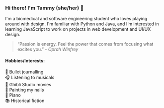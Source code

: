### Hi there! I'm Tammy (she/her) 👋

I'm a biomedical and software engineering student who loves playing around with design. I'm familiar with Python and Java, and I’m interested in learning JavaScript to work on projects in web development and UI/UX design. 

> “Passion is energy. Feel the power that comes 
> from focusing what excites you.” - *Oprah Winfrey*

#### Hobbies/Interests:
🌸 Bullet journalling </br>
🎧 Listening to musicals </br>
🎼 Ghibli Studio movies </br>
💅 Painting my nails </br>
🎹 Piano </br>
📚 Historical fiction

<!--
**tammmyz/tammmyz** is a ✨ _special_ ✨ repository because its `README.md` (this file) appears on your GitHub profile.

